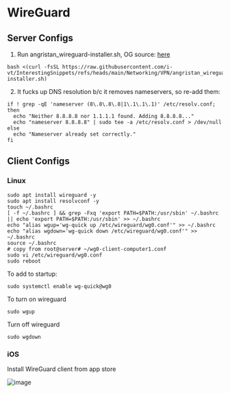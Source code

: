 # WireGuard

## Server Configs

1. Run angristan_wireguard-installer.sh, OG source: [here](https://github.com/angristan/wireguard-install/blob/master/wireguard-install.sh)

```
bash <(curl -fsSL https://raw.githubusercontent.com/i-vt/InterestingSnippets/refs/heads/main/Networking/VPN/angristan_wireguard-installer.sh)
```

2. It fucks up DNS resolution b/c it removes nameservers, so re-add them:

```
if ! grep -qE 'nameserver (8\.8\.8\.8|1\.1\.1\.1)' /etc/resolv.conf; then
  echo "Neither 8.8.8.8 nor 1.1.1.1 found. Adding 8.8.8.8..."
  echo "nameserver 8.8.8.8" | sudo tee -a /etc/resolv.conf > /dev/null
else
  echo "Nameserver already set correctly."
fi
```

## Client Configs

### Linux
```
sudo apt install wireguard -y
sudo apt install resolvconf -y
touch ~/.bashrc
[ -f ~/.bashrc ] && grep -Fxq 'export PATH=$PATH:/usr/sbin' ~/.bashrc || echo 'export PATH=$PATH:/usr/sbin' >> ~/.bashrc
echo "alias wgup='wg-quick up /etc/wireguard/wg0.conf'" >> ~/.bashrc
echo "alias wgdown='wg-quick down /etc/wireguard/wg0.conf'" >> ~/.bashrc
source ~/.bashrc
# copy from root@server# ~/wg0-client-computer1.conf
sudo vi /etc/wireguard/wg0.conf
sudo reboot
```


To add to startup: 
```
sudo systemctl enable wg-quick@wg0
```
To turn on wireguard
```
sudo wgup
```
Turn off wireguard
```
sudo wgdown
```
### iOS

Install WireGuard client from app store


![image](https://github.com/user-attachments/assets/18330c08-2ddf-4ecd-8d66-0f5ccb5da32d)

